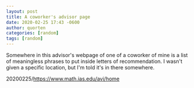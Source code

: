 ```yaml
---
layout: post
title: A coworker's advisor page
date: 2020-02-25 17:43 -0600
author: quorten
categories: [random]
tags: [random]
---
```


Somewhere in this advisor's webpage of one of a coworker of mine is a
list of meaningless phrases to put inside letters of recommendation.
I wasn't given a specific location, but I'm told it's in there
somewhere.

20200225/https://www.math.ias.edu/avi/home
